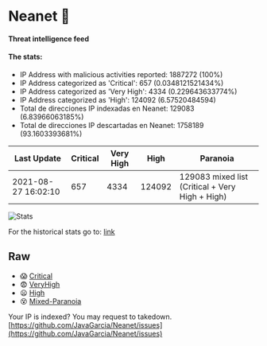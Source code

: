 # Neanet :hocho:
#### Threat intelligence feed
#### The stats:

- IP Address with malicious activities reported: 1887272 (100%)
- IP Address categorized as 'Critical':  657 (0.0348121521434%)
- IP Address categorized as 'Very High':  4334 (0.229643633774%)
- IP Address categorized as 'High':  124092 (6.57520484594)
- Total de direcciones IP indexadas en Neanet:  129083 (6.83966063185%)
- Total de direcciones IP descartadas en Neanet:  1758189 (93.1603393681%)

| Last Update | Critical | Very High | High | Paranoia |
| --- | --- | --- | --- | --- |
| 2021-08-27 16:02:10 | 657 | 4334 | 124092 | 129083 mixed list (Critical + Very High + High)|

![Stats](https://docs.google.com/spreadsheets/d/e/2PACX-1vSnaNMIXVabIpDJjufMlzH7poXnshF3mgd8Is1g9ytUEzVsP5my4Trn8f-xkoLLQ38xpL3HtmUexLo6/pubchart?oid=501124687&format=image)

For the historical stats go to: [link](/stats.csv)
## Raw
- :scream: [Critical](https://raw.githubusercontent.com/JavaGarcia/Neanet/master/blacklists/neanet_critical.txt)
- :fearful: [VeryHigh](https://raw.githubusercontent.com/JavaGarcia/Neanet/master/blacklists/neanet_veryHigh.txtt)
- :frowning: [High](https://raw.githubusercontent.com/JavaGarcia/Neanet/master/blacklists/neanet_high.txt)
- :dizzy_face: [Mixed-Paranoia](https://raw.githubusercontent.com/JavaGarcia/Neanet/master/blacklists/neanet_all.txt)


Your IP is indexed? You may request to takedown. [https://github.com/JavaGarcia/Neanet/issues](https://github.com/JavaGarcia/Neanet/issues)






















































































































































































































































































































































































































































































































































































































































































































































































































































































































































































































































































































































































































































































































































































































































































































































































































































































































































































































































































































































































































































































































































































































































































































































































































































































































































































































































































































































































































































































































































































































































































































































































































































































































































































































































































































































































































































































































































































































































































































































































































































































































































































































































































































































































































































































































































































































































































































































































































































































































































































































































































































































































































































































































































































































































































































































































































































































































































































































































































































































































































































































































































































































































































































































































































































































































































































































































































































































































































































































































































































































































































































































































































































































































































































































































































































































































































































































































































































































































































































































































































































































































































































































































































































































































































































































































































